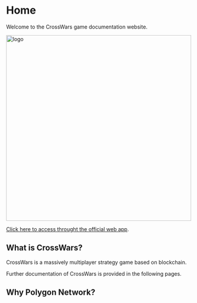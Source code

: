 # Home

Welcome to the CrossWars game documentation website.

<img src="../img/cwlogo.png" alt="logo" width="500"/>

[Click here to access throught the official web app](https://crosswars.io/#/).

## What is CrossWars?
CrossWars is a massively multiplayer strategy game based on blockchain.

Further documentation of CrossWars is provided in the following pages.

## Why Polygon Network?

